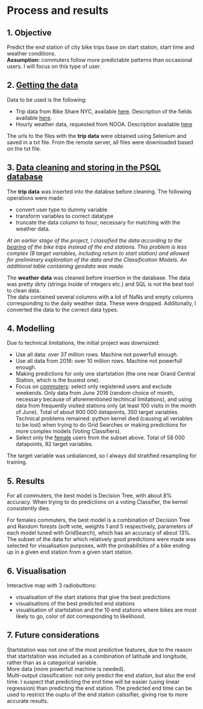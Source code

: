 # Process and results


## 1. Objective

Predict the end station of city bike trips base on start station, start time and weather conditions.  
__Assumption:__ commuters follow more predictable patterns than occasional users. I will focus on this type of user.

## 2. [Getting the data](https://github.com/alvercau/Project_McNulty/blob/master/notebooks/Getting_the_data.ipynb)

Data to be used is the following:
* Trip data from Bike Share NYC, available [here](https://s3.amazonaws.com/tripdata/index.html). Description of the fields available [here](https://www.citibikenyc.com/system-data).
* Hourly weather data, requested from NOOA. Description available [here](https://www.ncdc.noaa.gov/cdo-web/datasets#LCD)

The urls to the files with the __trip data__ were obtained using Selenium and saved in a txt file. From the remote server, all files were downloaded based on the txt file.


## 3. [Data cleaning and storing in the PSQL database](https://github.com/alvercau/Project_McNulty/blob/master/notebooks/Cleaning_data_databases.ipynb)

The __trip data__ was inserted into the databse before cleaning. The following operations were made:
* convert user type to dummy variable
* transform variables to correct datatype
* truncate the data column to hour, necessary for matching with the weather data.

_At an earlier stage of the project, I classified the data according to the [bearing](https://github.com/alvercau/Project_McNulty/blob/master/notebooks/Classification-bearing.ipynb) of the bike trips instead of the end stations. This problem is less complex (9 target variables, including return to start station) and allowed for preliminary exploration of the data and the Classification Models. An additional table containing geodata was made._

The __weather data__ was cleaned before insertion in the database. The data was pretty dirty (strings inside of integers etc.) and SQL is not the best tool to clean data.  
The data contained several columns with a lot of NaNs and empty columns corresponding to the daily weather data. These were dropped. Additonally, I converted the data to the correct data types.

## 4. Modelling

Due to technical limitations, the initial project was downsized:

* Use all data: over 37 million rows. Machine not powerfull enough.
* Use all data from 2016: over 10 million rows. Machine not powerfull enough.
* Making predictions for only one startstation (the one near Grand Central Station, which is the busiest one).
* Focus on [commuters](https://github.com/alvercau/Project_McNulty/blob/master/notebooks/End_station_dow.ipynb): select only registered users and exclude weekends. Only data from June 2016 (random choice of month, necessary because of aforementioned techincal limitations), and using data from frequently visited stations only (at least 100 visits in the month of June). Total of about 900 000 datapoints, 350 target variables. Technical problems remained: python kernel died (causing all veriables to be lost) when trying to do Grid Searches or making predictions for more complex models (Voting Classifiers). 
* Select only the [female](https://github.com/alvercau/Project_McNulty/blob/master/notebooks/End_station_dow_fem.ipynb) users from the subset above. Total of 58 000 datapoints, 92 target variables. 

The target variable was unbalanced, so I always did stratified resampling for training.

## 5. Results

For all commuters, the best model is Decision Tree, with about 8% accuracy. When trying to do predictions on a voting Classifier, the kernel consistently dies.

For females commuters, the best model is a combination of Decision Tree and Random forests (soft vote, weights 1 and 5 respectively, parameters of each model tuned with GridSearch), which has an accuracy of about 13%. 
The subset of the data for which relatively good predictions were made was selected for visualisation purposes, with the probabilities of a bike ending up in a given  end station from a given start station.


## 6. Visualisation

Interactive map with 3 radiobuttons:
* visualisation of the start stations that give the best predictions
* visualisations of the best predicted end stations
* visualisation of startstation and the 10 end stations where bikes are most likely to go, color of dot corresponding to likelihood.

## 7. Future considerations

Startstation was not one of the most predictive features, due to the reason that startstation was included as a combination of latitude and longitude, rather than as a categorical variable.  
More data (more powerfull machine is needed).  
Multi-output classification: not only predict the end station, but also the end time. I suspect that predicting the end time will be easier (using linear regression) than predicting the end station. The predicted end time can be used to restrict the ouptu of the end station calssifier, giving rise to more accurate results. 





